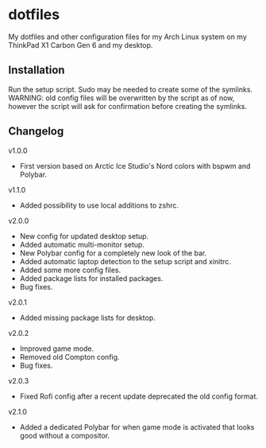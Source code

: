 # dotfiles
My dotfiles and other configuration files for my Arch Linux system on my ThinkPad X1 Carbon Gen 6 and my desktop.

## Installation
Run the setup script. Sudo may be needed to create some of the symlinks. WARNING: old config files will be overwritten by the script as of now, however the script will ask for confirmation before creating the symlinks.

## Changelog
v1.0.0
* First version based on Arctic Ice Studio's Nord colors with bspwm and Polybar.

v1.1.0
* Added possibility to use local additions to zshrc.

v2.0.0
* New config for updated desktop setup.
* Added automatic multi-monitor setup.
* New Polybar config for a completely new look of the bar.
* Added automatic laptop detection to the setup script and xinitrc.
* Added some more config files.
* Added package lists for installed packages.
* Bug fixes.

v2.0.1
* Added missing package lists for desktop.

v2.0.2
* Improved game mode.
* Removed old Compton config.
* Bug fixes.

v2.0.3
* Fixed Rofi config after a recent update deprecated the old config format.

v2.1.0
* Added a dedicated Polybar for when game mode is activated that looks good without a compositor.
